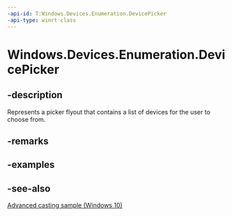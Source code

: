 ```yaml
---
-api-id: T:Windows.Devices.Enumeration.DevicePicker
-api-type: winrt class
---
```


<!-- Class syntax.
public class DevicePicker : Windows.Devices.Enumeration.IDevicePicker
-->

# Windows.Devices.Enumeration.DevicePicker

## -description
Represents a picker flyout that contains a list of devices for the user to choose from.

## -remarks

## -examples

## -see-also
[Advanced casting sample (Windows 10)](http://go.microsoft.com/fwlink/p/?LinkId=620480)